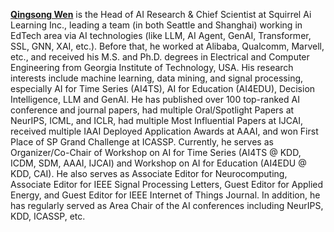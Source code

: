 **[Qingsong Wen](https://sites.google.com/site/qingsongwen8/)** is the Head of AI Research & Chief Scientist at Squirrel Ai Learning Inc., leading a team (in both Seattle and Shanghai) working in EdTech area via AI technologies (like LLM, AI Agent, GenAI, Transformer, SSL, GNN, XAI, etc.).  Before that, he worked at Alibaba, Qualcomm, Marvell, etc., and received his M.S. and Ph.D. degrees in Electrical and Computer Engineering from Georgia Institute of Technology, USA. His research interests include machine learning, data mining, and signal processing, especially AI for Time Series (AI4TS), AI for Education (AI4EDU), Decision Intelligence, LLM and GenAI. He has published over 100 top-ranked AI conference and journal papers, had multiple Oral/Spotlight Papers at NeurIPS, ICML, and ICLR, had multiple Most Influential Papers at IJCAI, received multiple IAAI Deployed Application Awards at AAAI, and won First Place of SP Grand Challenge at ICASSP. Currently, he serves as Organizer/Co-Chair of Workshop on AI for Time Series (AI4TS @ KDD, ICDM, SDM, AAAI, IJCAI) and Workshop on AI for Education (AI4EDU @ KDD, CAI). He also serves as Associate Editor for Neurocomputing, Associate Editor for IEEE Signal Processing Letters, Guest Editor for Applied Energy, and Guest Editor for IEEE Internet of Things Journal. In addition, he has regularly served as Area Chair of the AI conferences including NeurIPS, KDD, ICASSP, etc.